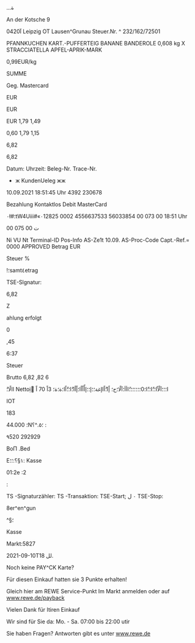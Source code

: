...ة

An  der  Kotsche  9

0420آ  Leipzig  ОТ  Lausen^Grunau
Steuer.Nr.  ^ 232/162/72501

PFANNKUCHEN
KART.-PUFFERTEIG
BANANE  BANDEROLE
0,608  kg  X
STRACCIATELLA
APFEL-APRIK-MARK

0,99EUR/kg

SUMME

Geg.  Mastercard

EUR

EUR

EUR
1,79
1,49

0,60
1,79
1,15

6,82

6,82

Datum:
Uhrzeit:
Beleg-Nr.
Trace-Nr.

*  ж  KundenUeleg жж

10.09.2021
18:51:45  Uhr
4392
230678

Bezahlung
Kontaktlos
Debit  MasterCard

٠ł#؛tW4Uiii#«٠12825  0002
4556637533
56033854
00  073  00
18:51  Uhr

00 075 00 ت

Ni
VU Nt
Terminal-ID
Pos-Info
AS-Ze1t  10.09.
AS-Proc-Code
Capt.-Ref.=  0000
APPROVED
Betrag  EUR

Steuer  %

!؛samt٤etrag

TSE-Slgnatur:

6,82

Z

ahlung  erfolgt

0

,45

6:37

Steuer

Brutto
6,82
,82
6

ًاالًا؛
Nettoị
ًا؛؛؛آلًاًا؛؛ًا؛؛ًا؛0؛؛؛؛؛؛؛ًاأأ؛آلًا؛ح؛
إًا؛ًاًاإغة؛؛إ؛؛إأًاًاًا؛إًاًا؛ًا؛؛ًاًا؛ة؛ة؛
3اً 70
اً

IOT

183

44.000
؛Ν؛٥.^؟
 :

٩520
292929

ΒοΠ
.Bed

 Ε١§؟:؛؛:
Kasse

01:2e
:2

:

TS  -Signaturzähler:
TS  -Transaktion:
TSE-Start;
٠
 ل
TSE-Stop:

8er^en^gun

^§؛

Kasse

Markt:5827

2021-09-10Τ18 لل.

Noch  keine  PAY^CK  Karte?

Für  diesen  Einkauf  hatten  sie
3  Punkte  erhalten!

Gleich  hier  am  REWE  Service-Punkt  Im  Markt
anmelden  oder  auf  www.rewe.de/payback

Vielen  Dank  für  Itiren  Einkauf

Wir  sind  für  Sie  da:
Mo.  -  Sa.  07:00  bis  22:00  utir

Sie  haben  Fragen?
Antworten  gibt  es  unter  www.rewe.de

